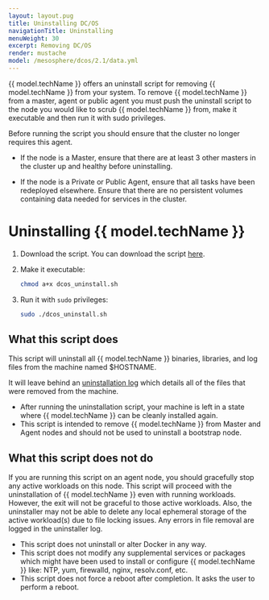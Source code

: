 ```yaml
---
layout: layout.pug
title: Uninstalling DC/OS
navigationTitle: Uninstalling
menuWeight: 30
excerpt: Removing DC/OS
render: mustache
model: /mesosphere/dcos/2.1/data.yml
---
```


{{ model.techName }} offers an uninstall script for removing {{ model.techName }} from your system.  To remove {{ model.techName }} from a master, agent or public agent you must push the uninstall script to the node you would like to scrub {{ model.techName }} from, make it executable and then run it with sudo privileges.

Before running the script you should ensure that the cluster no longer requires this agent.

- If the node is a Master, ensure that there are at least 3 other masters in the cluster up and healthy before uninstalling.

- If the node is a Private or Public Agent, ensure that all tasks have been redeployed elsewhere. Ensure that there are no persistent volumes containing data needed for services in the cluster.

# Uninstalling {{ model.techName }}

1. Download the script. You can download the script [here](http://downloads.mesosphere.com/dcos-uninstall/uninstall.sh). 
1. Make it executable:

    ```bash
    chmod a+x dcos_uninstall.sh
    ```
    
1. Run it with `sudo` privileges:
    
    ```bash
    sudo ./dcos_uninstall.sh
    ```


## What this script does
This script will uninstall all {{ model.techName }} binaries, libraries, and log files from the machine named $HOSTNAME.

It will leave behind an [uninstallation log](/var/log/dcos.uninstall.log) which details all of the files that were removed from the machine. 

- After running the uninstallation script, your machine is left in a state where {{ model.techName }} can be cleanly installed again.
- This script is intended to remove {{ model.techName }} from Master and Agent nodes and should not be used to uninstall a bootstrap node.

## What this script does not do

If you are running this script on an agent node, you should gracefully stop any active workloads on this node. This script will proceed with the uninstallation of {{ model.techName }} even with running workloads. However, the exit will not be graceful to those active workloads. Also, the uninstaller may not be able to delete any local ephemeral storage of the active workload(s) due to file locking issues. Any errors in file removal are logged in the uninstaller log.

- This script does not uninstall or alter Docker in any way.
- This script does not modify any supplemental services or packages which might have been used to install or configure {{ model.techName }} like: NTP, yum, firewalld, nginx, resolv.conf, etc.
- This script does not force a reboot after completion. It asks the user to perform a reboot.
